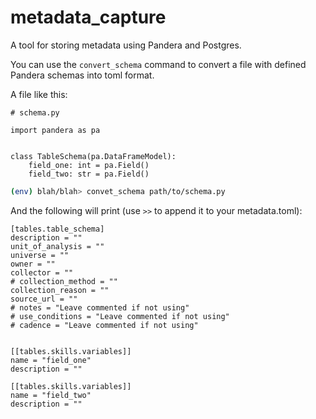 # metadata_capture

A tool for storing metadata using Pandera and Postgres.

You can use the `convert_schema` command to convert a file with defined Pandera schemas into toml format.

A file like this:

```
# schema.py

import pandera as pa


class TableSchema(pa.DataFrameModel):
    field_one: int = pa.Field()
    field_two: str = pa.Field()

```

```bash
(env) blah/blah> convet_schema path/to/schema.py
```

And the following will print (use `>>` to append it to your metadata.toml):

```
[tables.table_schema]
description = ""
unit_of_analysis = ""
universe = ""
owner = ""
collector = ""
# collection_method = ""
collection_reason = ""
source_url = ""
# notes = "Leave commented if not using"
# use_conditions = "Leave commented if not using"
# cadence = "Leave commented if not using"


[[tables.skills.variables]]
name = "field_one"
description = ""

[[tables.skills.variables]]
name = "field_two"
description = ""
```
